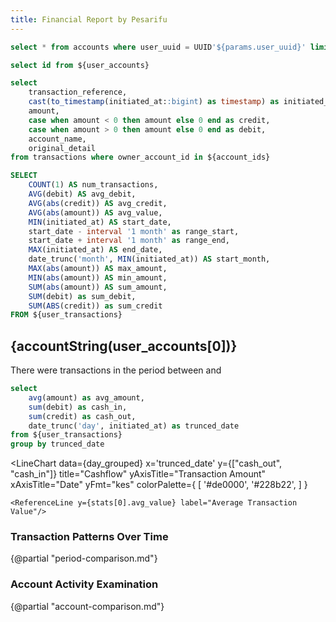 ```yaml
---
title: Financial Report by Pesarifu
---
```

``` sql user_accounts
select * from accounts where user_uuid = UUID'${params.user_uuid}' limit 1
```

``` sql account_ids
select id from ${user_accounts}
```

``` sql user_transactions
select
    transaction_reference,
    cast(to_timestamp(initiated_at::bigint) as timestamp) as initiated_at,
    amount,
    case when amount < 0 then amount else 0 end as credit,
    case when amount > 0 then amount else 0 end as debit,
    account_name,
    original_detail
from transactions where owner_account_id in ${account_ids}
```

```sql stats
SELECT
    COUNT(1) AS num_transactions,
    AVG(debit) AS avg_debit,
    AVG(abs(credit)) AS avg_credit,
    AVG(abs(amount)) AS avg_value,
    MIN(initiated_at) AS start_date,
    start_date - interval '1 month' as range_start,
    start_date + interval '1 month' as range_end,
    MAX(initiated_at) AS end_date,
    date_trunc('month', MIN(initiated_at)) AS start_month,
    MAX(abs(amount)) AS max_amount,
    MIN(abs(amount)) AS min_amount,
    SUM(abs(amount)) AS sum_amount,
    SUM(debit) as sum_debit,
    SUM(ABS(credit)) as sum_credit
FROM ${user_transactions}
```

<script>
function currencyFormat(data) {
  data = parseFloat(data);
  return data.toLocaleString('en-KE', {
    style: 'currency',
    currency: 'KES'
  });
}

function accountString(account) {
    let res;
    switch (account.type) {
        case "mobile_money_account":
            res = "Mobile Account"
            break;
        case "safaricom_buygoods_account":
            res = "BuyGoods Account"
            break;
        case "safaricom_paybill_account":
            res = "PayBill Account"
            break;
        case "bank_account":
            res = "Bank Account"
            break;
        default:
            res = "Account"
            break;
    }
    return `Analysis for ${res}: ${account.account_name}`;
}
</script>


## {accountString(user_accounts[0])}


There were **<Value data={stats} column=num_transactions />** transactions in the period
between _<Value data={stats} column=start_date fmt="mmmm d, yyyy" />_ and _<Value data={stats} column=end_date fmt="mmmm d, yyyy"/>_


```sql day_grouped
select
    avg(amount) as avg_amount,
    sum(debit) as cash_in,
    sum(credit) as cash_out,
    date_trunc('day', initiated_at) as trunced_date
from ${user_transactions}
group by trunced_date
```
<LineChart
    data={day_grouped}
    x='trunced_date'
    y={["cash_out", "cash_in"]}
    title="Cashflow"
    yAxisTitle="Transaction Amount"
    xAxisTitle="Date"
    yFmt="kes"
    colorPalette={
        [
        '#de0000',
        '#228b22',
        ]
    }
>
    <ReferenceLine y={stats[0].avg_value} label="Average Transaction Value"/>
</LineChart>


### Transaction Patterns Over Time

{@partial "period-comparison.md"}


### Account Activity Examination

{@partial "account-comparison.md"}

<div class="print:hidden">

<DataTable data={user_transactions} search="true" rows=20>
    <Column id="initiated_at" title="Transaction Time" fmt="mmmm d, yyyy H:MM:SS AM/PM"/>
    <Column id="amount" title="Amount in Kshs." fmt="num2"/>
    <Column id="account_name" />
</DataTable>

</div>
